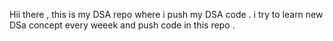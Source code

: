 Hii there , this is my DSA repo where i push my DSA code .
i try to learn new DSa concept every weeek and push code in this repo .
